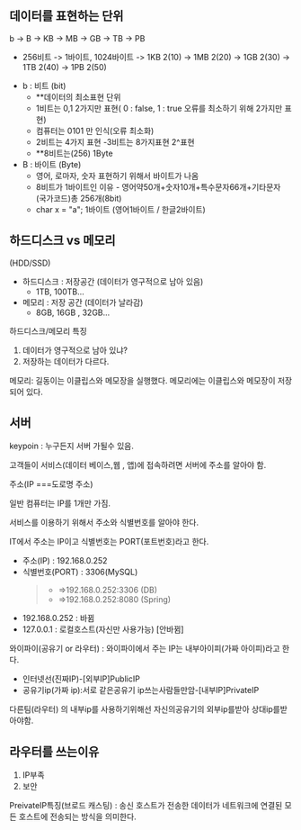 ## 데이터를 표현하는 단위

b -> B -> KB -> MB -> GB -> TB -> PB

- 256비트 -> 1바이트, 1024바이트 -> 1KB 2(10) -> 1MB 2(20) -> 1GB 2(30) -> 1TB 2(40) -> 1PB 2(50)

* b : 비트 (bit)
  - \*\*데이터의 최소표현 단위
  - 1비트는 0,1 2가지만 표현( 0 : false, 1 : true 오류를 최소하기 위해 2가지만 표현)
  - 컴퓨터는 0101 만 인식(오류 최소화)
  - 2비트는 4가지 표현 -3비트는 8가지표현 2^표현
  - \*\*8비트는(256) 1Byte
* B : 바이트 (Byte)
  - 영어, 로마자, 숫자 표현하기 위해서 바이트가 나옴
  - 8비트가 1바이트인 이유 - 영어약50개+숫자10개+특수문자66개+기타문자 (국가코드)총 256개(8bit)
  - char x = "a"; 1바이트 (영어1바이트 / 한글2바이트)

## 하드디스크 vs 메모리

(HDD/SSD)

- 하드디스크 : 저장공간 (데이터가 영구적으로 남아 있음)
  - 1TB, 100TB...
- 메모리 : 저장 공간 (데이터가 날라감)
  - 8GB, 16GB , 32GB...

하드디스크/메모리 특징

1. 데이터가 영구적으로 남아 있냐?
2. 저장하는 데이터가 다르다.

메모리: 길동이는 이클립스와 메모장을 실행했다. 메모리에는 이클립스와 메모장이 저장되어 있다.

## 서버

keypoin : 누구든지 서버 가될수 있음.

고객들이 서비스(데이터 베이스,웹 , 앱)에 접속하려면 서버에 주소를 알아야 함.

주소(IP ===도로명 주소)

일반 컴퓨터는 IP를 1개만 가짐.

서비스를 이용하기 위해서 주소와 식별번호를 알아야 한다.

IT에서 주소는 IP이고 식별번호는 PORT(포트번호)라고 한다.

- 주소(IP) : 192.168.0.252
- 식별번호(PORT) : 3306(MySQL)
  > - =>192.168.0.252:3306 (DB)
  > - =>192.168.0.252:8080 (Spring)

* 192.168.0.252 : 바뀜
* 127.0.0.1 : 로컬호스트(자신만 사용가능) [안바뀜]

와이파이(공유기 or 라우터) : 와이파이에서 주는 IP는 내부아이피(가짜 아이피)라고 한다.

- 인터넷선(진짜IP)-[외부IP]PublicIP
- 공유기ip(가짜 ip):서로 같은공유기 ip쓰는사람들만암-[내부IP]PrivateIP

다른팀(라우터) 의 내부ip를 사용하기위해선 자신의공유기의 외부ip를받아 상대ip를받아야함.

## 라우터를 쓰는이유

1. IP부족
2. 보안

PreivateIP특징(브로드 캐스팅) : 송신 호스트가 전송한 데이터가 네트워크에 연결된 모든 호스트에 전송되는 방식을 의미한다.
